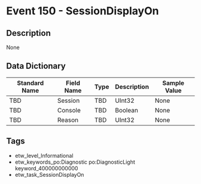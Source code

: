 # Event 150 - SessionDisplayOn

## Description
None

## Data Dictionary
|Standard Name|Field Name|Type|Description|Sample Value|
|---|---|---|---|---|
|TBD|Session|TBD|UInt32|None|None|
|TBD|Console|TBD|Boolean|None|None|
|TBD|Reason|TBD|UInt32|None|None|

## Tags
* etw_level_Informational
* etw_keywords_po:Diagnostic po:DiagnosticLight keyword_400000000000
* etw_task_SessionDisplayOn